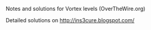 Notes and solutions for Vortex levels (OverTheWire.org)

Detailed solutions on http://ins3cure.blogspot.com/
